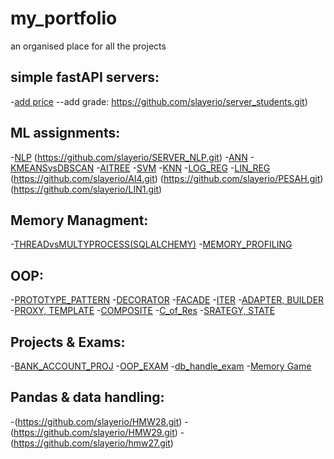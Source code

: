 # my_portfolio
an organised place for all the projects


## simple fastAPI servers:
-[add price](https://github.com/slayerio/fast_api.git)
--add grade: https://github.com/slayerio/server_students.git)


## ML assignments: 
-[NLP](https://github.com/slayerio/NLP.git)
       (https://github.com/slayerio/SERVER_NLP.git)
-[ANN](https://github.com/slayerio/ANN.git)
-[KMEANSvsDBSCAN](https://github.com/slayerio/KMEANSvsDBSCAN.git)
-[AITREE](https://github.com/slayerio/CART.git)
-[SVM](https://github.com/slayerio/SVM.git)
-[KNN](https://github.com/slayerio/KNN.git)
-[LOG_REG](https://github.com/slayerio/ALLOG.git)
-[LIN_REG](https://github.com/slayerio/LIN2.git)
           (https://github.com/slayerio/AI4.git)
           (https://github.com/slayerio/PESAH.git)
           (https://github.com/slayerio/LIN1.git)

## Memory Managment:
-[THREADvsMULTYPROCESS(SQLALCHEMY)](https://github.com/slayerio/OOP16.git)
-[MEMORY_PROFILING](https://github.com/slayerio/OOP15.git)

## OOP:
-[PROTOTYPE_PATTERN](https://github.com/slayerio/OOP17.git)
-[DECORATOR](https://github.com/slayerio/OOP14.git)
-[FACADE](https://github.com/slayerio/OOP13.git)
-[ITER](https://github.com/slayerio/OOP12.git)
-[ADAPTER, BUILDER](https://github.com/slayerio/OOP11.git)
-[PROXY, TEMPLATE](https://github.com/slayerio/OOP10.git)
-[COMPOSITE](https://github.com/slayerio/OOP9.git)
-[C_of_Res](https://github.com/slayerio/OOP8.git)
-[SRATEGY, STATE](https://github.com/slayerio/OOP7.git)


## Projects & Exams:
-[BANK_ACCOUNT_PROJ](https://github.com/slayerio/OOP6.git)
-[OOP_EXAM](https://github.com/slayerio/OOP-_EXAM.git)
-[db_handle_exam](https://github.com/slayerio/exam.git)
-[Memory Game](https://github.com/slayerio/memory_game.git)


## Pandas & data handling:
-(https://github.com/slayerio/HMW28.git)
-(https://github.com/slayerio/HMW29.git)
-(https://github.com/slayerio/hmw27.git)





